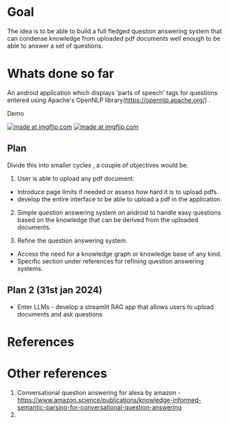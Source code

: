 # Goal
The idea is to be able to build a full fledged question answering system that can condense knowledge from uploaded pdf documents well enough to be able to answer a set of questions.  


# Whats done so far 
An android application which displays 'parts of speech' tags for questions entered using Apache's OpenNLP library(https://opennlp.apache.org/) . 


Demo 
                                                                                                                                 
<a href="https://imgflip.com/gif/30h3vm"><img src="https://i.imgflip.com/30h3vm.gif" title="made at imgflip.com"/></a>                 <a href="https://imgflip.com/gif/30h538"><img src="https://i.imgflip.com/30h538.gif" title="made at imgflip.com"/></a>

## Plan

Divide this into smaller cycles , a couple of objectives would be. 

1. User is able to upload any pdf document.
  - Introduce page limits if needed or assess how hard it is to upload pdfs.
  - develop the entire interface to be able to upload a pdf in the application. 

2. Simple question answering system on android to handle easy questions based on the knowledge that can be derived from the uploaded documents. 

3. Refine the question answering system.
  - Access the need for a knowledge graph or knowledge base of any kind. 
  - Specific section under references for refining question answering systems.

## Plan 2 (31st jan 2024)
- Enter LLMs - develop a streamlit RAG app that allows users to upload documents and ask questions

# References


# Other references
1. Conversational question answering for alexa by amazon - https://www.amazon.science/publications/knowledge-informed-semantic-parsing-for-conversational-question-answering
2. 
